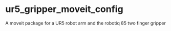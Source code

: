 # ur5_gripper_moveit_config
A moveit package for a UR5 robot arm and the robotiq 85 two finger gripper
